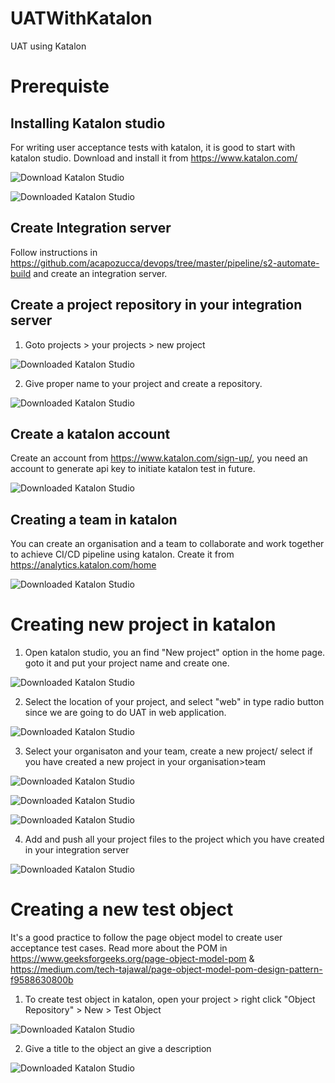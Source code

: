 # UATWithKatalon
UAT using Katalon

# Prerequiste
## Installing Katalon studio
For writing user acceptance tests with katalon, it is good to start with katalon studio. Download and install it from https://www.katalon.com/


![Download Katalon Studio](/images/1.png)

![Downloaded Katalon Studio](/images/2.png)

## Create Integration server
Follow instructions in https://github.com/acapozucca/devops/tree/master/pipeline/s2-automate-build and create an integration server.

## Create a project repository in your integration server

1. Goto projects > your projects > new project

![Downloaded Katalon Studio](/images/3.png)

2. Give proper name to your project and create a repository.

![Downloaded Katalon Studio](/images/4.png)

## Create a katalon account

Create an account from https://www.katalon.com/sign-up/, you need an account to generate api key to initiate katalon test in future.

![Downloaded Katalon Studio](/images/7.png)

## Creating a team in katalon

You can create an organisation and a team to collaborate and work together to achieve CI/CD pipeline using katalon. Create it from https://analytics.katalon.com/home

![Downloaded Katalon Studio](/images/8.png)

# Creating new project in katalon

1. Open katalon studio, you an find "New project" option in the home page. goto it and put your project name and create one.

![Downloaded Katalon Studio](/images/5.png)

2. Select the location of your project, and select "web" in type radio button since we are going to do UAT in web application.

![Downloaded Katalon Studio](/images/6.png)

3. Select your organisaton and your team, create a new project/ select if you have created a new project in your organisation>team

![Downloaded Katalon Studio](/images/9.png)

![Downloaded Katalon Studio](/images/10.png)

![Downloaded Katalon Studio](/images/11.png)

4. Add and push all your project files to the project which you have created in your integration server

![Downloaded Katalon Studio](/images/12.png)

# Creating a new test object

It's a good practice to follow the page object model to create user acceptance test cases. Read more about the POM in https://www.geeksforgeeks.org/page-object-model-pom & https://medium.com/tech-tajawal/page-object-model-pom-design-pattern-f9588630800b


1. To create test object in katalon, open your project > right click "Object Repository" > New > Test Object

![Downloaded Katalon Studio](/images/13.png)


2. Give a title to the object an give a description

![Downloaded Katalon Studio](/images/14.png)
